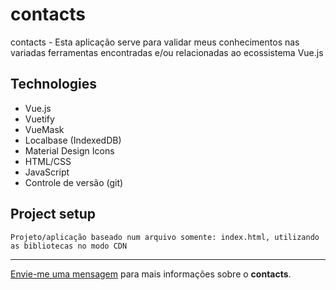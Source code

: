 # contacts

contacts - Esta aplicação serve para validar meus conhecimentos nas variadas ferramentas encontradas e/ou relacionadas ao ecossistema Vue.js

## Technologies

* Vue.js
* Vuetify
* VueMask
* Localbase (IndexedDB)
* Material Design Icons
* HTML/CSS
* JavaScript
* Controle de versão (git)

## Project setup
```
Projeto/aplicação baseado num arquivo somente: index.html, utilizando as bibliotecas no modo CDN
```
--- 

[Envie-me uma mensagem](mailto:programador.leandrolopes@gmail.com "Envie-me uma mensagem") para mais informações sobre o <b>contacts</b>. 